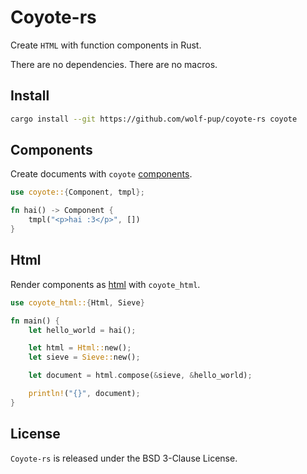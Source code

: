 # Coyote-rs

Create `HTML` with function components in Rust.

There are no dependencies. There are no macros.

## Install

```sh
cargo install --git https://github.com/wolf-pup/coyote-rs coyote
```

## Components

Create documents with `coyote` [components](./coyote/README.md).

```rust
use coyote::{Component, tmpl};

fn hai() -> Component {
    tmpl("<p>hai :3</p>", [])
}
```

## Html

Render components as [html](./coyote_html/README.md) with `coyote_html`.

```rust
use coyote_html::{Html, Sieve}

fn main() {
    let hello_world = hai();

    let html = Html::new();
    let sieve = Sieve::new();

    let document = html.compose(&sieve, &hello_world); 

    println!("{}", document);
}
```

## License

`Coyote-rs` is released under the BSD 3-Clause License.
